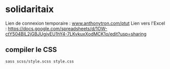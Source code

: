# solidaritaix
Lien de connexion temporaire : www.anthonytron.com/ptut
Lien vers l'Excel : https://docs.google.com/spreadsheets/d/1OW-ctY504BlL2jGBJUgjyEU1hY4-7LKvkuxXodMCK1o/edit?usp=sharing

## compiler le CSS
`sass scss/style.scss style.css`